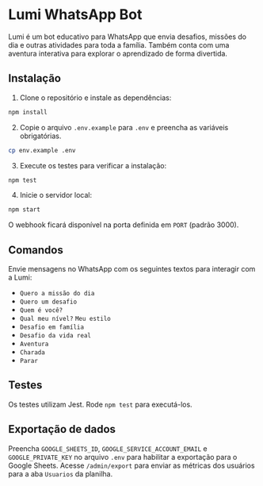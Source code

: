 # Lumi WhatsApp Bot

Lumi é um bot educativo para WhatsApp que envia desafios, missões do dia e outras atividades para toda a família. Também conta com uma aventura interativa para explorar o aprendizado de forma divertida.

## Instalação

1. Clone o repositório e instale as dependências:

```bash
npm install
```

2. Copie o arquivo `.env.example` para `.env` e preencha as variáveis obrigatórias.

```bash
cp env.example .env
```

3. Execute os testes para verificar a instalação:

```bash
npm test
```

4. Inicie o servidor local:

```bash
npm start
```

O webhook ficará disponível na porta definida em `PORT` (padrão 3000).

## Comandos

Envie mensagens no WhatsApp com os seguintes textos para interagir com a Lumi:

- `Quero a missão do dia`
- `Quero um desafio`
- `Quem é você?`
- `Qual meu nível?`
`Meu estilo`
- `Desafio em família`
- `Desafio da vida real`
- `Aventura`
- `Charada`
- `Parar`

## Testes

Os testes utilizam Jest. Rode `npm test` para executá-los.
## Exportação de dados
Preencha `GOOGLE_SHEETS_ID`, `GOOGLE_SERVICE_ACCOUNT_EMAIL` e `GOOGLE_PRIVATE_KEY` no arquivo `.env` para habilitar a exportação para o Google Sheets.
Acesse `/admin/export` para enviar as métricas dos usuários para a aba `Usuarios` da planilha.
